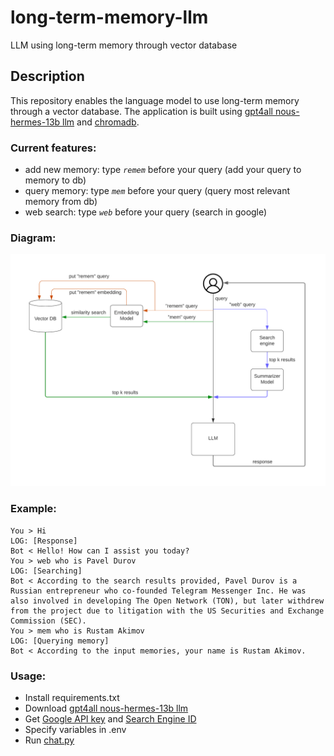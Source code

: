 # long-term-memory-llm
LLM using long-term memory through vector database

## Description
This repository enables the language model to use long-term memory through a vector database. The application is built using [gpt4all nous-hermes-13b llm](https://gpt4all.io/index.html) and [chromadb](https://github.com/chroma-core/chroma).


### Current features:
- add new memory: type _`remem`_ before your query (add your query to memory to db)
- query memory: type _`mem`_ before your query (query most relevant memory from db)
- web search: type _`web`_ before your query (search in google)

### Diagram:
![Diagram](images/llm-agent.png)

### Example:
```
You > Hi
LOG: [Response]
Bot < Hello! How can I assist you today?
You > web who is Pavel Durov
LOG: [Searching]
Bot < According to the search results provided, Pavel Durov is a Russian entrepreneur who co-founded Telegram Messenger Inc. He was also involved in developing The Open Network (TON), but later withdrew from the project due to litigation with the US Securities and Exchange Commission (SEC).
You > mem who is Rustam Akimov
LOG: [Querying memory]
Bot < According to the input memories, your name is Rustam Akimov.
```

### Usage:
- Install requirements.txt
- Download [gpt4all nous-hermes-13b llm](https://gpt4all.io/index.html) 
- Get [Google API key](https://developers.google.com/webmaster-tools/search-console-api/v1/configure) and [Search Engine ID](https://programmablesearchengine.google.com/controlpanel/create)
- Specify variables in .env
- Run [chat.py](src/chat.py)
